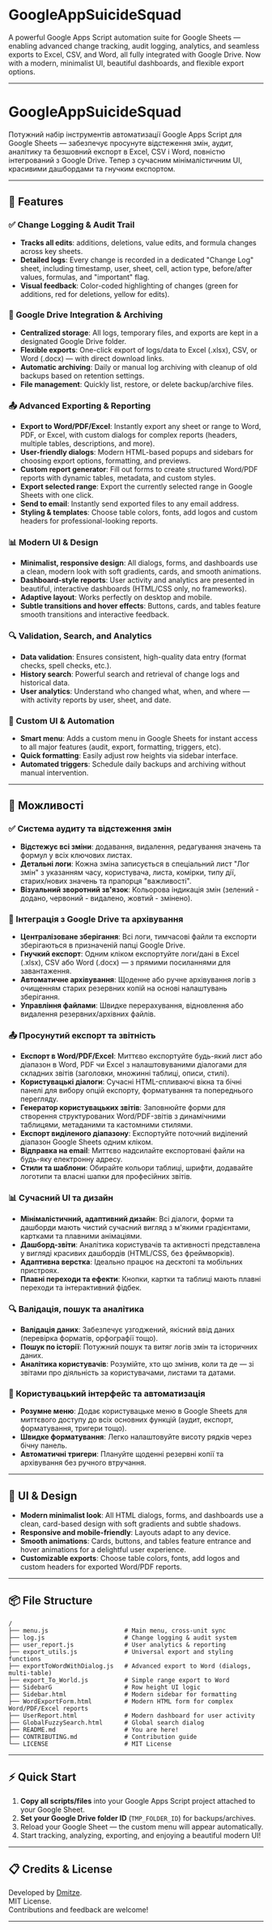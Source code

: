 # GoogleAppSuicideSquad

A powerful Google Apps Script automation suite for Google Sheets — enabling advanced change tracking, audit logging, analytics, and seamless exports to Excel, CSV, and Word, all fully integrated with Google Drive. Now with a modern, minimalist UI, beautiful dashboards, and flexible export options.

---

# GoogleAppSuicideSquad

Потужний набір інструментів автоматизації Google Apps Script для Google Sheets — забезпечує просунуте відстеження змін, аудит, аналітику та безшовний експорт в Excel, CSV і Word, повністю інтегрований з Google Drive. Тепер з сучасним мінімалістичним UI, красивими дашбордами та гнучким експортом.

---

## 🚀 Features

### ✅ Change Logging & Audit Trail
- **Tracks all edits**: additions, deletions, value edits, and formula changes across key sheets.
- **Detailed logs**: Every change is recorded in a dedicated "Change Log" sheet, including timestamp, user, sheet, cell, action type, before/after values, formulas, and "important" flag.
- **Visual feedback**: Color-coded highlighting of changes (green for additions, red for deletions, yellow for edits).

### 📁 Google Drive Integration & Archiving
- **Centralized storage**: All logs, temporary files, and exports are kept in a designated Google Drive folder.
- **Flexible exports**: One-click export of logs/data to Excel (.xlsx), CSV, or Word (.docx) — with direct download links.
- **Automatic archiving**: Daily or manual log archiving with cleanup of old backups based on retention settings.
- **File management**: Quickly list, restore, or delete backup/archive files.

### 📤 Advanced Exporting & Reporting
- **Export to Word/PDF/Excel**: Instantly export any sheet or range to Word, PDF, or Excel, with custom dialogs for complex reports (headers, multiple tables, descriptions, and more).
- **User-friendly dialogs**: Modern HTML-based popups and sidebars for choosing export options, formatting, and previews.
- **Custom report generator**: Fill out forms to create structured Word/PDF reports with dynamic tables, metadata, and custom styles.
- **Export selected range**: Export the currently selected range in Google Sheets with one click.
- **Send to email**: Instantly send exported files to any email address.
- **Styling & templates**: Choose table colors, fonts, add logos and custom headers for professional-looking reports.

### 📊 Modern UI & Design
- **Minimalist, responsive design**: All dialogs, forms, and dashboards use a clean, modern look with soft gradients, cards, and smooth animations.
- **Dashboard-style reports**: User activity and analytics are presented in beautiful, interactive dashboards (HTML/CSS only, no frameworks).
- **Adaptive layout**: Works perfectly on desktop and mobile.
- **Subtle transitions and hover effects**: Buttons, cards, and tables feature smooth transitions and interactive feedback.

### 🔍 Validation, Search, and Analytics
- **Data validation**: Ensures consistent, high-quality data entry (format checks, spell checks, etc.).
- **History search**: Powerful search and retrieval of change logs and historical data.
- **User analytics**: Understand who changed what, when, and where — with activity reports by user, sheet, and date.

### 🧭 Custom UI & Automation
- **Smart menu**: Adds a custom menu in Google Sheets for instant access to all major features (audit, export, formatting, triggers, etc).
- **Quick formatting**: Easily adjust row heights via sidebar interface.
- **Automated triggers**: Schedule daily backups and archiving without manual intervention.

---

## 🚀 Можливості

### ✅ Система аудиту та відстеження змін
- **Відстежує всі зміни**: додавання, видалення, редагування значень та формул у всіх ключових листах.
- **Детальні логи**: Кожна зміна записується в спеціальний лист "Лог змін" з указанням часу, користувача, листа, комірки, типу дії, старих/нових значень та прапорця "важливості".
- **Візуальний зворотний зв'язок**: Кольорова індикація змін (зелений - додано, червоний - видалено, жовтий - змінено).

### 📁 Інтеграція з Google Drive та архівування
- **Централізоване зберігання**: Всі логи, тимчасові файли та експорти зберігаються в призначеній папці Google Drive.
- **Гнучкий експорт**: Одним кліком експортуйте логи/дані в Excel (.xlsx), CSV або Word (.docx) — з прямими посиланнями для завантаження.
- **Автоматичне архівування**: Щоденне або ручне архівування логів з очищенням старих резервних копій на основі налаштувань зберігання.
- **Управління файлами**: Швидке перерахування, відновлення або видалення резервних/архівних файлів.

### 📤 Просунутий експорт та звітність
- **Експорт в Word/PDF/Excel**: Миттєво експортуйте будь-який лист або діапазон в Word, PDF чи Excel з налаштовуваними діалогами для складних звітів (заголовки, множинні таблиці, описи, стилі).
- **Користувацькі діалоги**: Сучасні HTML-спливаючі вікна та бічні панелі для вибору опцій експорту, форматування та попереднього перегляду.
- **Генератор користувацьких звітів**: Заповнюйте форми для створення структурованих Word/PDF-звітів з динамічними таблицями, метаданими та кастомними стилями.
- **Експорт виділеного діапазону**: Експортуйте поточний виділений діапазон Google Sheets одним кліком.
- **Відправка на email**: Миттєво надсилайте експортовані файли на будь-яку електронну адресу.
- **Стили та шаблони**: Обирайте кольори таблиці, шрифти, додавайте логотипи та власні шапки для професійних звітів.

### 📊 Сучасний UI та дизайн
- **Мінімалістичний, адаптивний дизайн**: Всі діалоги, форми та дашборди мають чистий сучасний вигляд з м'якими градієнтами, картками та плавними анімаціями.
- **Дашборд-звіти**: Аналітика користувачів та активності представлена у вигляді красивих дашбордів (HTML/CSS, без фреймворків).
- **Адаптивна верстка**: Ідеально працює на десктопі та мобільних пристроях.
- **Плавні переходи та ефекти**: Кнопки, картки та таблиці мають плавні переходи та інтерактивний фідбек.

### 🔍 Валідація, пошук та аналітика
- **Валідація даних**: Забезпечує узгоджений, якісний ввід даних (перевірка форматів, орфографії тощо).
- **Пошук по історії**: Потужний пошук та витяг логів змін та історичних даних.
- **Аналітика користувачів**: Розумійте, хто що змінив, коли та де — зі звітами про діяльність за користувачами, листами та датами.

### 🧭 Користувацький інтерфейс та автоматизація
- **Розумне меню**: Додає користувацьке меню в Google Sheets для миттєвого доступу до всіх основних функцій (аудит, експорт, форматування, тригери тощо).
- **Швидке форматування**: Легко налаштовуйте висоту рядків через бічну панель.
- **Автоматичні тригери**: Плануйте щоденні резервні копії та архівування без ручного втручання.

---

## 🎨 UI & Design

- **Modern minimalist look**: All HTML dialogs, forms, and dashboards use a clean, card-based design with soft gradients and subtle shadows.
- **Responsive and mobile-friendly**: Layouts adapt to any device.
- **Smooth animations**: Cards, buttons, and tables feature entrance and hover animations for a delightful user experience.
- **Customizable exports**: Choose table colors, fonts, add logos and custom headers for exported Word/PDF reports.

---

## 📦 File Structure

```
/
├── menu.js                     # Main menu, cross-unit sync
├── log.js                      # Change logging & audit system
├── user_report.js              # User analytics & reporting
├── export_utils.js             # Universal export and styling functions
├── exportToWordWithDialog.js   # Advanced export to Word (dialogs, multi-table)
├── export_To_World.js          # Simple range export to Word
├── SidebarG                    # Row height UI logic
├── Sidebar.html                # Modern sidebar for formatting
├── WordExportForm.html         # Modern HTML form for complex Word/PDF/Excel reports
├── UserReport.html             # Modern dashboard for user activity
├── GlobalFuzzySearch.html      # Global search dialog
├── README.md                   # You are here!
├── CONTRIBUTING.md             # Contribution guide
└── LICENSE                     # MIT License
```

---

## ⚡ Quick Start

1. **Copy all scripts/files** into your Google Apps Script project attached to your Google Sheet.
2. **Set your Google Drive folder ID** (`TMP_FOLDER_ID`) for backups/archives.
3. Reload your Google Sheet — the custom menu will appear automatically.
4. Start tracking, analyzing, exporting, and enjoying a beautiful modern UI!

---

## 📋 Credits & License

Developed by [Dmitze](https://github.com/Dmitze).  
MIT License.  
Contributions and feedback are welcome!

---

